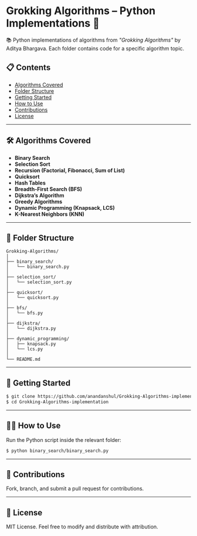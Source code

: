 # Grokking Algorithms – Python Implementations 🚀

📚 Python implementations of algorithms from *"Grokking Algorithms"* by Aditya Bhargava. Each folder contains code for a specific algorithm topic.

## 📋 Contents
- [Algorithms Covered](#algorithms-covered)
- [Folder Structure](#folder-structure)
- [Getting Started](#getting-started)
- [How to Use](#how-to-use)
- [Contributions](#contributions)
- [License](#license)

---

## 🛠️ Algorithms Covered
- **Binary Search**
- **Selection Sort**
- **Recursion (Factorial, Fibonacci, Sum of List)**
- **Quicksort**
- **Hash Tables**
- **Breadth-First Search (BFS)**
- **Dijkstra’s Algorithm**
- **Greedy Algorithms**
- **Dynamic Programming (Knapsack, LCS)**
- **K-Nearest Neighbors (KNN)**

---

## 📁 Folder Structure
```
Grokking-Algorithms/
│
├── binary_search/              
│   └── binary_search.py
│
├── selection_sort/             
│   └── selection_sort.py
│
├── quicksort/                  
│   └── quicksort.py
│
├── bfs/                        
│   └── bfs.py
│
├── dijkstra/                   
│   └── dijkstra.py
│
├── dynamic_programming/        
│   ├── knapsack.py
│   └── lcs.py
│
└── README.md
```

---

## 🚀 Getting Started
```bash
$ git clone https://github.com/anandanshul/Grokking-Algorithms-implementation.git
$ cd Grokking-Algorithms-implementation
```

---

## 🧑‍💻 How to Use
Run the Python script inside the relevant folder:
```bash
$ python binary_search/binary_search.py
```

---

## 🤝 Contributions
Fork, branch, and submit a pull request for contributions.

---

## 📜 License
MIT License. Feel free to modify and distribute with attribution.

